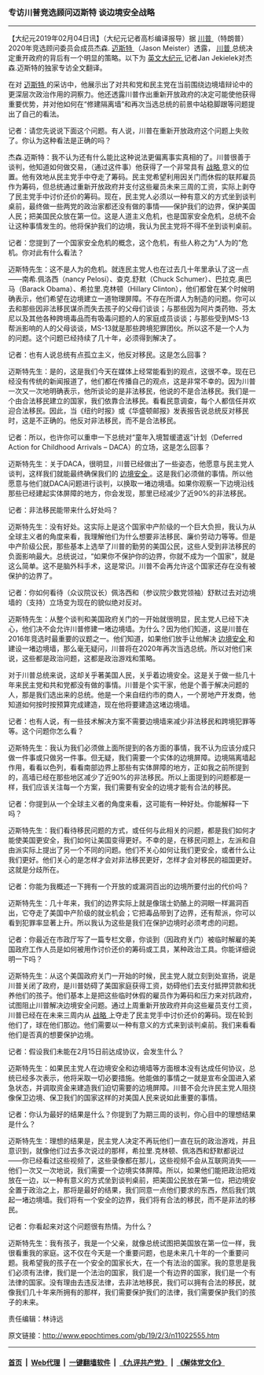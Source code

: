 ### 专访川普竞选顾问迈斯特 谈边境安全战略
------------------------

<p>
 【大纪元2019年02月04日讯】（大纪元记者高杉编译报导）据
 <a href="http://www.epochtimes.com/gb/tag/%E5%B7%9D%E6%99%AE.html">
  川普
 </a>
 （特朗普）2020年竞选顾问委员会成员杰森.
 <a href="http://www.epochtimes.com/gb/tag/%E8%BF%88%E6%96%AF%E7%89%B9.html">
  迈斯特
 </a>
 （Jason Meister）透露，
 <a href="http://www.epochtimes.com/gb/tag/%E5%B7%9D%E6%99%AE.html">
  川普
 </a>
 总统决定重开政府的背后有一个明显的策略。以下为
 <a href="http://www.epochtimes.com/gb/tag/%E8%8B%B1%E6%96%87%E5%A4%A7%E7%BA%AA%E5%85%83.html">
  英文大纪元
 </a>
 记者Jan Jekielek对杰森.迈斯特的独家专访全文翻译。
</p>
<p>
 在对
 <a href="http://www.epochtimes.com/gb/tag/%E8%BF%88%E6%96%AF%E7%89%B9.html">
  迈斯特
 </a>
 的采访中，他展示出了对共和党和民主党在当前围绕边境墙辩论中的更深层次政治作用的洞察力。他还透露川普作出重新开放政府的决定可能使他获得重要优势，并对他如何在“修建隔离墙”和再次当选总统的前景中站稳脚跟等问题提出了自己的看法。
</p>
<p>
 记者：请您先说说下面这个问题。有人说，川普在重新开放政府这个问题上失败了。你认为这种看法是正确的吗？
</p>
<p>
 杰森.迈斯特：我不认为还有什么能比这种说法更偏离事实真相的了。川普很善于谈判，他知道如何做交易，（通过这件事）他获得了一个非常具有
 <a href="http://www.epochtimes.com/gb/tag/%E6%88%98%E7%95%A5.html">
  战略
 </a>
 意义的位置。他有效地从民主党手中夺走了筹码。民主党希望利用因关门而休假的联邦雇员作为筹码，但总统通过重新开放政府并支付这些雇员未来三周的工资，实际上剥夺了民主党手中讨价还价的筹码。现在，民主党人必须以一种有意义的方式坐到谈判桌前，最终做一些两党的政治家都还没有做的事情——保护我们的边界，保护美国人民；把美国民众放在第一位。这是人道主义危机，也是国家安全危机，总统不会让这种事情发生的。他将保护我们的边境，我认为民主党将不得不坐到谈判桌前。
</p>
<p>
 记者：您提到了一个国家安全危机的概念，这个危机，有些人称之为“人为的”危机。你对此有什么看法？
</p>
<p>
 迈斯特先生：这不是人为的危机。就连民主党人也在过去几十年里承认了这一点——南希.佩洛西（nancy Pelosi）、查克.舒默（Chuck Schumer）、巴拉克.奥巴马（Barack Obama）、希拉里.克林顿（Hillary Clinton），他们都曾在某个时候明确表示，他们希望在边境建立一道物理屏障。不存在所谓人为制造的问题。你可以去和那些因非法移民谋杀而失去孩子的父母们谈谈；与那些因为阿片类药物、芬太尼以及其他各种跨境毒品而有吸毒问题的人的家庭成员谈谈；与那些受到MS-13帮派影响的人的父母谈谈，MS-13就是那些跨境犯罪团伙。所以这不是一个人为的问题。这个问题已经持续了几十年，必须得到解决了。
</p>
<p>
 记者：也有人说总统有点孤立主义，他反对移民。这是怎么回事？
</p>
<p>
 迈斯特先生：是的，这是我们今天在媒体上经常能看到的观点，这很不幸。现在已经没有传统的新闻报道了，他们都在传播自己的观点，这是非常不幸的。因为川普一次又一次地明确表示，他所谈论的是非法移民，他说的不是合法移民。我们是一个由合法移民建立的国家，我们依靠合法移民。看看民意调查，每个人都信任并欢迎合法移民。因此，当《纽约时报》或《华盛顿邮报》发表报告说总统反对移民时，这是不正确的。他反对非法移民，而不是合法移民。
</p>
<p>
 记者：所以，也许你可以重申一下总统对“童年入境暂缓遣返”计划（Deferred Action for Childhood Arrivals – DACA）的立场，这是怎么回事？
</p>
<p>
 迈斯特先生：关于DACA，很明显，川普已经做出了一些姿态，他愿意与民主党人谈判，这样我们就能最终确保我们的
 <a href="http://www.epochtimes.com/gb/tag/%E8%BE%B9%E5%A2%83%E5%AE%89%E5%85%A8.html">
  边境安全
 </a>
 。这是我们必须做的事情。所以他愿意与他们就DACA问题进行谈判，以换取一堵边境墙。如果你观察一下边境沿线那些已经建起实体屏障的地方，你会发现，那里已经减少了近90%的非法移民。
</p>
<p>
 记者：非法移民能带来什么好处吗？
</p>
<p>
 迈斯特先生：没有好处。这实际上是这个国家中产阶级的一个巨大负担，我认为从全球主义者的角度来看，我理解他们为什么想要非法移民、廉价劳动力等等。但是中产阶级公民，那些基本上选举了川普的勤劳的美国公民，这些人受到非法移民的负面影响最大。总统说过，“如果你不保护你的边界，你就不成为一个国家”，就是这么简单。这不是脑外科手术，这是常识。川普不会再允许这个国家还存在没有被保护的边界了。
</p>
<p>
 记者：你如何看待（众议院议长）佩洛西和（参议院少数党领袖）舒默过去对边境墙的（支持）立场变为现在的貌似绝对反对。
</p>
<p>
 迈斯特先生：从整个谈判和美国政府关门的一开始就很明显，民主党人已经下决心，他们决不会允许川普修建一堵边境墙。为什么？因为他们知道，这是川普在2016年竞选时最重要的议题之一。他们知道，如果他们放手让他解决
 <a href="http://www.epochtimes.com/gb/tag/%E8%BE%B9%E5%A2%83%E5%AE%89%E5%85%A8.html">
  边境安全
 </a>
 和建设一堵边境墙，那么毫无疑问，川普将在2020年再次当选总统。所以对他们来说，这些都是政治问题，这都是政治游戏和策略。
</p>
<p>
 对于川普总统来说，这却关乎著美国人民，关乎着边境安全。这是关于做一些几十年来民主党和共和党都没有做的事情。川普是个实干家，他是个善于解决问题的人，那是我们选出来的总统。他是一个来自纽约市的商人，一个房地产开发商，他知道如何按时按预算完成建造，现在他将要建造这堵边境墙。
</p>
<p>
 记者：也有人说，有一些技术解决方案不需要边境墙来减少非法移民和跨境犯罪等等。这个问题你怎么看？
</p>
<p>
 迈斯特先生：我认为我们必须做上面所提到的各方面的事情，我不认为应该分成只做一件事或只做另一件事。但无疑，我们需要一个实体的边境屏障。边境隔离墙起作用，看看以色列，看看南部边界上那些有实体屏障的地方，正如我之前所提到的，高墙已经在那些地区减少了近90%的非法移民。所以上面提到的问题都是一样，我们应该关注每一个方案，我们需要有安全的边境才能有合法的移民。
</p>
<p>
 记者：你提到从一个全球主义者的角度来看，这可能有一种好处。你能解释一下吗？
</p>
<p>
 迈斯特先生：我们看待移民问题的方式，或任何与此相关的问题，都是我们如何才能使美国更安全，我们如何让美国变得更好。不幸的是，在移民问题上，左派和自由派实际上提出了另一个不同的问题。他们不关心如何让我们更安全，或者什么让我们更好。他们关心的是怎样才会对非法移民更好，怎样才会对移民的祖国更好。这就是分歧所在。
</p>
<p>
 记者：你能为我概述一下拥有一个开放的或漏洞百出的边境所要付出的代价吗？
</p>
<p>
 迈斯特先生：几十年来，我们的边界实际上就是像瑞士奶酪上的洞眼一样漏洞百出，它夺走了美国中产阶级的就业机会；它把毒品带到了边界，还有帮派，你可以看到犯罪率显著上升。所以我认为这些是我们在保护边境时必须考虑的问题。
</p>
<p>
 记者：你最近在市政厅写了一篇专栏文章，你谈到（因政府关门）被临时解雇的美国政府工作人员是如何被用作讨价还价的筹码或工具，某种政治工具。你能详细说明一下吗？
</p>
<p>
 迈斯特先生：从这个美国政府关门一开始的时候，民主党人就立刻到处宣扬，说是川普关闭了政府，是川普妨碍了美国家庭获得工资，妨碍他们去支付抵押贷款和抚养他们的孩子。他们基本上是把这些临时休假的雇员作为筹码和压力来对抗政府，试图阻止川普解决边境安全问题。通过上周重新开放政府并向这些雇员支付工资，川普已经在在未来三周内从
 <a href="http://www.epochtimes.com/gb/tag/%E6%88%98%E7%95%A5.html">
  战略
 </a>
 上夺走了民主党手中讨价还价的筹码。现在轮到他们了，球在他们那边。他们需要以一种有意义的方式来到谈判桌前。我们来看看他们是否真的想要保护边境。
</p>
<p>
 记者：假设我们未能在2月15日前达成协议，会发生什么？
</p>
<p>
 迈斯特先生：如果民主党人在边境安全和边境墙等方面根本没有达成任何协议，总统已经多次表示，他将采取一切必要措施。他能做的事情之一就是宣布全国进入紧急状态，并调取资金来建造我们迫切需要的边境屏障。川普不会允许民主党人阻挠像保卫边境、保卫我们的国家这样的对美国人民来说如此重要的事情。
</p>
<p>
 记者：你认为最好的结果是什么？你提到了为期三周的谈判，你心目中的理想结果是什么？
</p>
<p>
 迈斯特先生：理想的结果是，民主党人决定不再玩他们一直在玩的政治游戏，并且意识到，就像他们过去多次说过的那样，希拉里.克林顿、佩洛西和舒默都说过——你已经看过这些视频了，这些录像都在那儿，这些视频不会从互联网消失——他们一次又一次地说，我们需要一个边境实体屏障。所以，如果他们能把政治把戏放在一边，以一种有意义的方式坐到谈判桌前，把美国公民放在第一位，把边境安全置于政治之上，那将是最好的结果，我们同意一点他们要求的东西，然后我们筑起一堵边境墙。我们将有一个安全的边界，我们将有合法的移民，而不是非法的移民。
</p>
<p>
 记者：你看起来对这个问题很有热情。为什么？
</p>
<p>
 迈斯特先生：我有孩子，我是一个父亲，就像总统试图把美国放在第一位一样，我很看重我的家庭。这不仅在今天是一个重要问题，也是未来几十年的一个重要问题。我希望我的孩子在一个安全的国家长大，在一个有法治的国家。我的意思是我们必须有法律，我们是一个法治的国家，我们是一个有边界的国家，我们是一个有法律的国家。没有理由去违反法律，去非法地移民，我们可以拥有合法的移民，就像我们几十年来所拥有的那样，我们需要保护我们的法律，我们需要保护我们的孩子的未来。
</p>
<p>
 责任编辑：林诗远
</p>

原文链接：http://www.epochtimes.com/gb/19/2/3/n11022555.htm


------------------------
#### [首页](https://github.com/gfw-breaker/banned-news/blob/master/README.md) &nbsp;|&nbsp; [Web代理](https://github.com/labour-camp/helloworld) &nbsp;|&nbsp; [一键翻墙软件](https://github.com/gfw-breaker/nogfw/blob/master/README.md) &nbsp;|&nbsp; [《九评共产党》](https://github.com/gfw-breaker/9ping.md/blob/master/README.md#九评之一评共产党是什么) &nbsp;|&nbsp; [《解体党文化》](https://github.com/gfw-breaker/jtdwh.md/blob/master/README.md#绪论)

